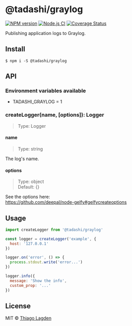 # @tadashi/graylog

[![NPM version][npm-img]][npm]
[![Node.js CI][ci-img]][ci]
[![Coverage Status][coveralls-img]][coveralls]

[npm-img]:         https://img.shields.io/npm/v/@tadashi/graylog.svg
[npm]:             https://www.npmjs.com/package/@tadashi/graylog
[ci-img]:          https://github.com/lagden/graylog/actions/workflows/nodejs.yml/badge.svg
[ci]:              https://github.com/lagden/graylog/actions/workflows/nodejs.yml
[coveralls-img]:   https://coveralls.io/repos/github/lagden/graylog/badge.svg?branch=main
[coveralls]:       https://coveralls.io/github/lagden/graylog?branch=main


Publishing application logs to Graylog.


## Install

```
$ npm i -S @tadashi/graylog
```

## API

### Environment variables available

- TADASHI_GRAYLOG = 1


### createLogger(name, \[options\]): Logger

> Type: Logger


#### name 

> Type: string

The log's name.


#### options 

> Type: object  
> Default: {}

See the options here:  
https://github.com/deepal/node-gelfy#gelfycreateoptions


## Usage

```js
import createLogger from '@tadashi/graylog'

const logger = createLogger('example', {
  host: '127.0.0.1'
})

logger.on('error', () => {
  process.stdout.write('error...')
})

logger.info({
  message: 'Show the info',
  custom_prop: '...'
})
```


## License

MIT © [Thiago Lagden](https://github.com/lagden)
